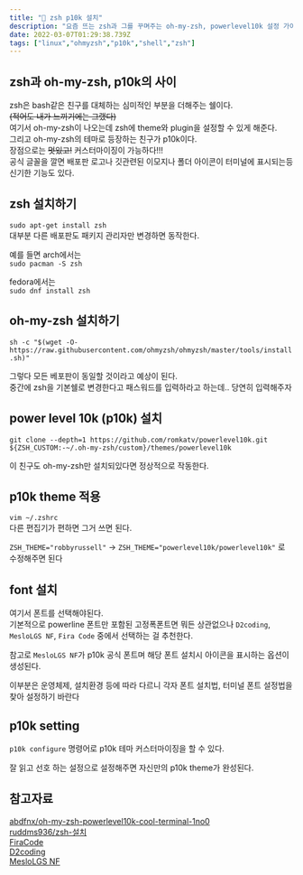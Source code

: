 ```yaml
---
title: "🤞 zsh p10k 설치"
description: "요즘 뜨는 zsh과 그를 꾸며주는 oh-my-zsh, powerlevel10k 설정 가이드"
date: 2022-03-07T01:29:38.739Z
tags: ["linux","ohmyzsh","p10k","shell","zsh"]
---
```


## zsh과 oh-my-zsh, p10k의 사이

zsh은 bash같은 친구를 대체하는 심미적인 부분을 더해주는 쉘이다.  
~~(적어도 내가 느끼기에는 그랬다)~~  
여기서 oh-my-zsh이 나오는데 zsh에 theme와 plugin을 설정할 수 있게 해준다.  
그리고 oh-my-zsh의 테마로 등장하는 친구가 p10k이다.  
장점으로는 ~~멋있고!~~ 커스터마이징이 가능하다!!!  
공식 글꼴을 깔면 배포판 로고나 깃관련된 이모지나 폴더 아이콘이 터미널에 표시되는등 신기한 기능도 있다.  

## zsh 설치하기

`sudo apt-get install zsh`  
대부분 다른 배포판도 패키지 관리자만 변경하면 동작한다.  

예를 들면 arch에서는  
`sudo pacman -S zsh`  

fedora에서는  
`sudo dnf install zsh`  

## oh-my-zsh 설치하기

`sh -c "$(wget -O- https://raw.githubusercontent.com/ohmyzsh/ohmyzsh/master/tools/install.sh)"`  

그렇다 모든 베포판이 동일할 것이라고 예상이 된다.  
중간에 zsh을 기본쉘로 변경한다고 패스워드를 입력하라고 하는데.. 당연히 입력해주자  

## power level 10k (p10k) 설치

`git clone --depth=1 https://github.com/romkatv/powerlevel10k.git ${ZSH_CUSTOM:-~/.oh-my-zsh/custom}/themes/powerlevel10k`

이 친구도 oh-my-zsh만 설치되있다면 정상적으로 작동한다.

## p10k theme 적용

`vim ~/.zshrc`  
다른 편집기가 편하면 그거 쓰면 된다.  

`ZSH_THEME="robbyrussell"` -> `ZSH_THEME="powerlevel10k/powerlevel10k"`
로 수정해주면 된다  

## font 설치

여기서 폰트를 선택해야된다.  
기본적으로 powerline 폰트만 포함된 고정폭폰트면 뭐든 상관없으나 `D2coding`, `MesloLGS NF`, `Fira Code` 중에서 선택하는 걸 추천한다.  

참고로 `MesloLGS NF`가 p10k 공식 폰트며 해당 폰트 설치시 아이콘을 표시하는 옵션이 생성된다.  

이부분은 운영체제, 설치환경 등에 따라 다르니 각자 폰트 설치법, 터미널 폰트 설정법을 찾아 설정하기 바란다  

## p10k setting

`p10k configure` 명령어로 p10k 테마 커스터마이징을 할 수 있다.  

잘 읽고 선호 하는 설정으로 설정해주면 자신만의 p10k theme가 완성된다.  

## 참고자료

[abdfnx/oh-my-zsh-powerlevel10k-cool-terminal-1no0](https://dev.to/abdfnx/oh-my-zsh-powerlevel10k-cool-terminal-1no0)  
[ruddms936/zsh-설치](https://velog.io/@ruddms936/zsh-%EC%84%A4%EC%B9%98)  
[FiraCode](https://github.com/tonsky/FiraCode)  
[D2coding](https://github.com/naver/d2codingfont)  
[MesloLGS NF](https://github.com/romkatv/powerlevel10k/#user-content-fonts)  